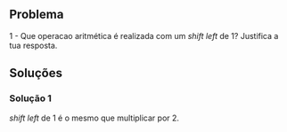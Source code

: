 ## Problema

1 - Que operacao aritmética é realizada com um _shift left_ de 1? Justifica a
tua resposta.

## Soluções

### Solução 1

_shift left_ de 1 é o mesmo que multiplicar por 2.
